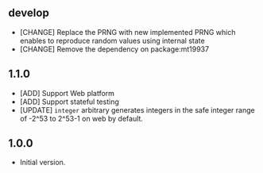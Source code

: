## develop

- [CHANGE] Replace the PRNG with new implemented PRNG which enables to reproduce random values using internal state
- [CHANGE] Remove the dependency on package:mt19937

## 1.1.0

- [ADD] Support Web platform
- [ADD] Support stateful testing
- [UPDATE] `integer` arbitrary generates integers in the safe integer range of -2^53 to 2^53-1 on web by default.

## 1.0.0

- Initial version.
